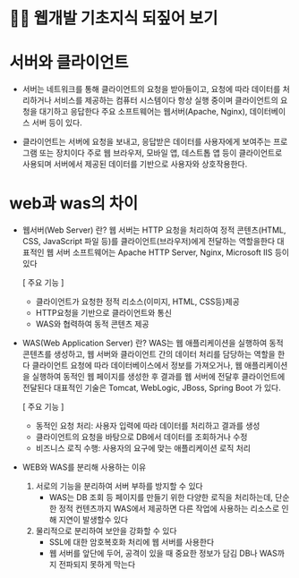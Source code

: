 # 👩‍💻 웹개발 기초지식 되짚어 보기


# 서버와 클라이언트
 - 서버는 네트워크를 통해 클라이언트의 요청을 받아들이고, 요청에 따라 데이터를 처리하거나 서비스를 제공하는 컴퓨터 시스템이다
   항상 실행 중이며 클라이언트의 요청을 대기하고 응답한다 주요 소프트웨어는 웹서버(Apache, Nginx), 데이터베이스 서버 등이 있다.

 - 클라이언트는 서버에 요청을 보내고, 응답받은 데이터를 사용자에게 보여주는 프로그램 또는 장치이다
   주로 웹 브라우저, 모바일 앱, 데스트톱 앱 등이 클라이언트로 사용되며 서버에서 제공된 데이터를 기반으로 사용자와 상호작용한다.

# web과 was의 차이
 - 웹서버(Web Server) 란?
   웹 서버는 HTTP 요청을 처리하여 정적 콘텐츠(HTML, CSS, JavaScript 파일 등)를 클라이언트(브라우저)에게 전달하는 역할을한다
   대표적인 웹 서버 소프트웨어는  Apache HTTP Server, Nginx, Microsoft IIS 등이있다

   [ 주요 기능 ]
   - 클라이언트가 요청한 정적 리소스(이미지, HTML, CSS등)제공
   - HTTP요청을 기반으로 클라이언트와 통신
   - WAS와 협력하여 동적 콘텐츠 제공

 - WAS(Web Application Server) 란?
   WAS는 웹 애플리케이션을 실행하여 동적 콘텐츠를 생성하고, 웹 서버와 클라이언트 간의 데이터 처리를 담당하는 역할을 한다
   클라이언트 요청에 따라 데이터베이스에서 정보를 가져오거나, 웹 애플리케이션을 실행하여 동적인 웹 페이지를 생성한 후 결과를
   웹 서버에 전달후 클라이언트에 전달된다 대표적인 기술은 Tomcat, WebLogic, JBoss, Spring Boot 가 있다.

   [ 주요 기능 ]
   - 동적인 요청 처리: 사용자 입력에 따라 데이터를 처리하고 결과를 생성
   - 클라이언트의 요청을 바탕으로 DB에서 데이터를 조회하거나 수정
   - 비즈니스 로직 수행: 사용자의 요구에 맞는 애플리케이션 로직 처리
 
 - WEB와 WAS를 분리해 사용하는 이유
   1) 서로의 기능을 분리하여 서버 부하를 방지할 수 있다
      - WAS는 DB 조회 등 페이지를 만들기 위한 다양한 로직을 처리하는데, 단순한 정적 컨텐츠까지 WAS에서 제공하면
        다른 작업에 사용하는 리소스로 인해 지연이 발생할수 있다
   2) 물리적으로 분리하여 보안을 강화할 수 있다
      - SSL에 대한 암호복호화 처리에 웹 서버를 사용한다 
      - 웹 서버를 앞단에 두어, 공격이 있을 때 중요한 정보가 담김 DB나 WAS까지 전파되지 못하게 막는다     






